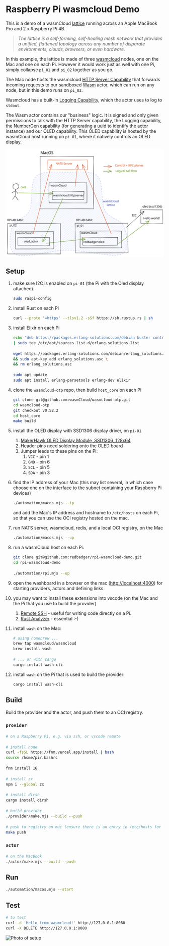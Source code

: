 # Raspberry Pi wasmcloud Demo

This is a demo of a wasmCloud [lattice](https://www.wasmcloud.dev/reference/lattice) running across an Apple MacBook Pro and 2 x Raspberry Pi 4B.

> _The lattice is a self-forming, self-healing mesh network that provides a unified, flattened topology across any number of disparate environments, clouds, browsers, or even hardware._

In this example, the lattice is made of three [wasmcloud](https://wasmcloud.dev/) nodes, one on the Mac and one on each Pi. However it would work just as well with one Pi, simply collapse `pi_01` and `pi_02` together as you go.

The Mac node hosts the wasmcloud [HTTP Server Capability](https://github.com/wasmCloud/capability-providers) that forwards incoming requests to our sandboxed [Wasm](https://webassembly.org/) actor, which can run on any node, but in this demo runs on `pi_02`.

Wasmcloud has a built-in [Logging Capability](https://github.com/wasmCloud/capability-providers), which the actor uses to log to `stdout`.

The Wasm actor contains our "business" logic. It is signed and only given permissions to talk with the HTTP Server capability, the Logging capability, the NumberGen capability (for generating a uuid to identify the actor instance) and our OLED capability. This OLED capability is hosted by the wasmCloud host running on `pi_01`, where it natively controls an OLED display.

![wasmcloud lattice across Mac and Pi](./docs/wasmcloud-lattice.svg)

## Setup

1. make sure I2C is enabled on `pi-01` (the Pi with the Oled display attached).

    ```bash
    sudo raspi-config
    ```

2. install Rust on each Pi

    ```bash
    curl --proto '=https' --tlsv1.2 -sSf https://sh.rustup.rs | sh
    ```

3. install Elixir on each Pi

    ```bash
    echo "deb https://packages.erlang-solutions.com/debian buster contrib" \
    | sudo tee /etc/apt/sources.list.d/erlang-solutions.list

    wget https://packages.erlang-solutions.com/debian/erlang_solutions.asc \
    && sudo apt-key add erlang_solutions.asc \
    && rm erlang_solutions.asc

    sudo apt update
    sudo apt install erlang-parsetools erlang-dev elixir
    ```

4. clone the `wasmcloud-otp` repo, then build `host_core` on each Pi

    ```bash
    git clone git@github.com:wasmCloud/wasmcloud-otp.git
    cd wasmcloud-otp
    git checkout v0.52.2
    cd host_core
    make build
    ```

5. install the OLED display with SSD1306 display driver, on `pi-01`

    1. [MakerHawk OLED Display Module, SSD1306, 128x64](https://smile.amazon.co.uk/gp/product/B0777HHQDT)
    2. Header pins need soldering onto the OLED board
    3. Jumper leads to these pins on the Pi:
        1. `VCC` - pin 1
        2. `GND` - pin 6
        3. `SCL` - pin 5
        4. `SDA` - pin 3

6. find the IP address of your Mac (this may list several, in which case choose one on the interface to the subnet containing your Raspberry Pi devices)

    ```sh
    ./automation/macos.mjs --ip
    ```

    and add the Mac's IP address and hostname to `/etc/hosts` on each Pi, so that you can use the OCI registry hosted on the mac.

7. run NATS server, wasmcloud, redis, and a local OCI registry, on the Mac

    ```sh
    ./automation/macos.mjs --up
    ```

8. run a wasmCloud host on each Pi:

    ```bash
    git clone git@github.com:redbadger/rpi-wasmcloud-demo.git
    cd rpi-wasmcloud-demo

    ./automation/rpi.mjs --up
    ```

9. open the washboard in a browser on the mac (<http://localhost:4000>) for starting providers, actors and defining links.

10. you may want to install these extensions into vscode (on the Mac and the Pi that you use to build the provider)

    1. [Remote SSH](https://code.visualstudio.com/docs/remote/ssh) - useful for writing code directly on a Pi.
    2. [Rust Analyzer](https://marketplace.visualstudio.com/items?itemName=matklad.rust-analyzer) - essential :-)

11. install `wash` on the Mac:

    ```sh
    # using homebrew ...
    brew tap wasmcloud/wasmcloud
    brew install wash

    # ... or with cargo
    cargo install wash-cli
    ```

12. install `wash` on the Pi that is used to build the provider:

    ```sh
    cargo install wash-cli
    ```

## Build

Build the provider and the actor, and push them to an OCI registry.

### `provider`

```sh
# on a Raspberry Pi, e.g. via ssh, or vscode remote

# install node
curl -fsSL https://fnm.vercel.app/install | bash
source /home/pi/.bashrc

fnm install 16

# install zx
npm i --global zx

# install dirsh
cargo install dirsh

# build provider
./provider/make.mjs --build --push

# push to registry on mac (ensure there is an entry in /etc/hosts for `registry`, pointing at Mac)
make push
```

### `actor`

```sh
# on the MacBook
./actor/make.mjs --build --push
```

## Run

```sh
./automation/macos.mjs --start
```

## Test

```sh
# to test
curl -d 'Hello from wasmcloud!' http://127.0.0.1:8080
curl -X DELETE http://127.0.0.1:8080
```

![Photo of setup](docs/wasmcloud.jpg)
